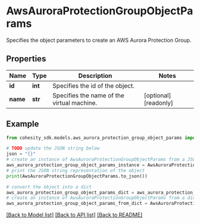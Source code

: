 # AwsAuroraProtectionGroupObjectParams

Specifies the object parameters to create an AWS Aurora Protection Group.

## Properties

Name | Type | Description | Notes
------------ | ------------- | ------------- | -------------
**id** | **int** | Specifies the id of the object. | 
**name** | **str** | Specifies the name of the virtual machine. | [optional] [readonly] 

## Example

```python
from cohesity_sdk.models.aws_aurora_protection_group_object_params import AwsAuroraProtectionGroupObjectParams

# TODO update the JSON string below
json = "{}"
# create an instance of AwsAuroraProtectionGroupObjectParams from a JSON string
aws_aurora_protection_group_object_params_instance = AwsAuroraProtectionGroupObjectParams.from_json(json)
# print the JSON string representation of the object
print(AwsAuroraProtectionGroupObjectParams.to_json())

# convert the object into a dict
aws_aurora_protection_group_object_params_dict = aws_aurora_protection_group_object_params_instance.to_dict()
# create an instance of AwsAuroraProtectionGroupObjectParams from a dict
aws_aurora_protection_group_object_params_from_dict = AwsAuroraProtectionGroupObjectParams.from_dict(aws_aurora_protection_group_object_params_dict)
```
[[Back to Model list]](../README.md#documentation-for-models) [[Back to API list]](../README.md#documentation-for-api-endpoints) [[Back to README]](../README.md)


